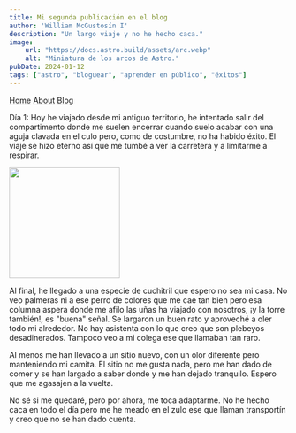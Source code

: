 ```yaml
---
title: Mi segunda publicación en el blog
author: 'William McGustosín I'
description: "Un largo viaje y no he hecho caca."
image:
    url: "https://docs.astro.build/assets/arc.webp"
    alt: "Miniatura de los arcos de Astro."
pubDate: 2024-01-12
tags: ["astro", "bloguear", "aprender en público", "éxitos"]
---
```

[Home](/)
[About](/about/)
[Blog](/blog/)

Día 1: Hoy he viajado desde mi antiguo territorio, he intentado salir del compartimento donde me suelen encerrar cuando suelo acabar con una aguja clavada en el culo pero, como de costumbre, no ha habido éxito. El viaje se hizo eterno así que me tumbé a ver la carretera y a limitarme a respirar. 

<img src="https://lh3.googleusercontent.com/pw/AP1GczP3nG_OFGOSYiBfBhlByGhyre_6vJHuxYy7pOV07LMk1oFBv6FrmFrdiqZGgsP2zgdyYVkPmaYgXOAoSiH25UaT19n_dzhoQF1FB5Rv60IW2tPbAcOz=w2400" width="200" height="auto">

Al final, he llegado a una especie de cuchitril que espero no sea mi casa. No veo palmeras ni a ese perro de colores que me cae tan bien pero esa columna aspera donde me afilo las uñas ha viajado con nosotros, ¡y la torre también!, es "buena" señal. Se largaron un buen rato y aproveché a oler todo mi alrededor. No hay asistenta con lo que creo que son plebeyos desadinerados. Tampoco veo a mi colega ese que llamaban tan raro.

Al menos me han llevado a un sitio nuevo, con un olor diferente pero manteniendo mi camita. El sitio no me gusta nada, pero me han dado de comer y se han largado a saber donde y me han dejado tranquilo. Espero que me agasajen a la vuelta. 

No sé si me quedaré, pero por ahora, me toca adaptarme. No he hecho caca en todo el día pero me he meado en el zulo ese que llaman transportín y creo que no se han dado cuenta.